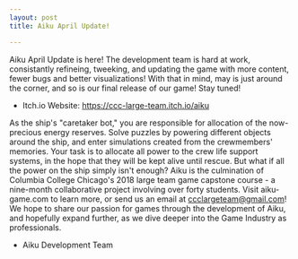 ```yaml
---
layout: post
title: Aiku April Update!

---
```


Aiku April Update is here! The development team is hard at work, consistantly refineing, tweeking, and updating the game with more content, fewer bugs and better visualizations! With that in mind, may is just around the corner, and so is our final release of our game! Stay tuned!
- Itch.io Website: https://ccc-large-team.itch.io/aiku

As the ship's "caretaker bot," you are responsible for allocation of the now-precious energy reserves. Solve puzzles by powering different objects around the ship, and enter simulations created from the crewmembers' memories. Your task is to allocate all power to the crew life support systems, in the hope that they will be kept alive until rescue. But what if all the power on the ship simply isn't enough?
Aiku is the culmination of Columbia College Chicago's 2018 large team game capstone course - a nine-month collaborative project involving over forty students. Visit aiku-game.com to learn more, or send us an email at ccclargeteam@gmail.com!
We hope to share our passion for games through the development of Aiku, and hopefully expand further, as we dive deeper into the Game Industry as professionals. 

- Aiku Development Team
